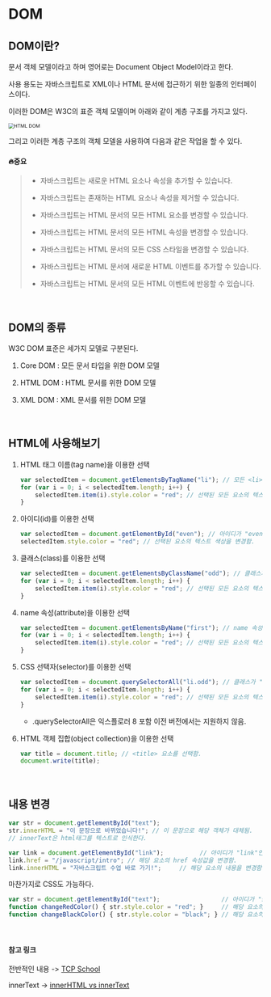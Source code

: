 

# DOM

## DOM이란?

문서 객체 모델이라고 하며 영어로는 Document Object Model이라고 한다.

사용 용도는 자바스크립트로 XML이나 HTML 문서에 접근하기 위한 일종의 인터페이스이다.

이러한 DOM은 W3C의 표준 객체 모델이며 아래와 같이 계층 구조를 가지고 있다.

<img src="https://i.loli.net/2021/07/08/qTIiEtSvU3xbRWV.png" alt="HTML DOM" style="zoom:67%;" />

그리고 이러한 계층 구조의 객체 모델을 사용하여 다음과 같은 작업을 할 수 있다.



#### 🔥중요

>- 자바스크립트는 새로운 HTML 요소나 속성을 추가할 수 있습니다.
>
>- 자바스크립트는 존재하는 HTML 요소나 속성을 제거할 수 있습니다.
>
>- 자바스크립트는 HTML 문서의 모든 HTML 요소를 변경할 수 있습니다.
>
>- 자바스크립트는 HTML 문서의 모든 HTML 속성을 변경할 수 있습니다.
>
>- 자바스크립트는 HTML 문서의 모든 CSS 스타일을 변경할 수 있습니다.
>
>- 자바스크립트는 HTML 문서에 새로운 HTML 이벤트를 추가할 수 있습니다.
>
>- 자바스크립트는 HTML 문서의 모든 HTML 이벤트에 반응할 수 있습니다.


<br>


## DOM의 종류

W3C DOM 표준은 세가지 모델로 구분된다.

1. Core DOM : 모든 문서 타입을 위한 DOM 모델

2. HTML DOM : HTML 문서를 위한 DOM 모델

3. XML DOM : XML 문서를 위한 DOM 모델


<br>


## HTML에 사용해보기

1. HTML 태그 이름(tag name)을 이용한 선택

   ```javascript
   var selectedItem = document.getElementsByTagName("li"); // 모든 <li> 요소를 선택함.
   for (var i = 0; i < selectedItem.length; i++) {
       selectedItem.item(i).style.color = "red"; // 선택된 모든 요소의 텍스트 색상을 변경함.
   }
   ```

2. 아이디(id)를 이용한 선택

   ```javascript
   var selectedItem = document.getElementById("even"); // 아이디가 "even"인 요소를 선택함.
   selectedItem.style.color = "red"; // 선택된 요소의 텍스트 색상을 변경함.
   ```

3. 클래스(class)를 이용한 선택

   ```javascript
   var selectedItem = document.getElementsByClassName("odd"); // 클래스가 "odd"인 모든 요소를 선택함.
   for (var i = 0; i < selectedItem.length; i++) {
       selectedItem.item(i).style.color = "red"; // 선택된 모든 요소의 텍스트 색상을 변경함.
   }

4. name 속성(attribute)을 이용한 선택

   ```javascript
   var selectedItem = document.getElementsByName("first"); // name 속성값이 "first"인 모든 요소를 선택함.
   for (var i = 0; i < selectedItem.length; i++) {
       selectedItem.item(i).style.color = "red"; // 선택된 모든 요소의 텍스트 색상을 변경함.
   }
   ```

5. CSS 선택자(selector)를 이용한 선택

   ```javascript
   var selectedItem = document.querySelectorAll("li.odd"); // 클래스가 "odd"인 요소 중에서 <li> 요소만을 선택함.
   for (var i = 0; i < selectedItem.length; i++) {
       selectedItem.item(i).style.color = "red"; // 선택된 모든 요소의 텍스트 색상을 변경함.
   }
   ```

   - .querySelectorAll은 익스플로러 8 포함 이전 버전에서는 지원하지 않음.

6. HTML 객체 집합(object collection)을 이용한 선택

   ```javascript
   var title = document.title; // <title> 요소를 선택함.
   document.write(title);
   ```

<br>



## 내용 변경

```javascript
var str = document.getElementById("text");
str.innerHTML = "이 문장으로 바뀌었습니다!"; // 이 문장으로 해당 객체가 대체됨.
// innerText은 html태그를 텍스트로 인식한다.
```

```javascript
var link = document.getElementById("link");          // 아이디가 "link"인 요소를 선택함.
link.href = "/javascript/intro"; // 해당 요소의 href 속성값을 변경함.
link.innerHTML = "자바스크립트 수업 바로 가기!";     // 해당 요소의 내용을 변경함.
```



마찬가지로 CSS도 가능하다.

```javascript
var str = document.getElementById("text");                 // 아이디가 "str"인 요소를 선택함.
function changeRedColor() { str.style.color = "red"; }     // 해당 요소의 글자색을 빨간색으로 변경함.
function changeBlackColor() { str.style.color = "black"; } // 해당 요소의 글자색을 검정색으로 변경함.
```


<br>


#### 참고 링크

전반적인 내용 -> [TCP School](http://tcpschool.com/xml/intro)

innerText -> [innerHTML vs innerText](https://kyoung-jnn.tistory.com/entry/JavaScript-innerHTML-innerText-%EC%B0%A8%EC%9D%B4%EC%A0%90)



